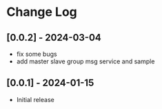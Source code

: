 # Change Log

## [0.0.2] - 2024-03-04
- fix some bugs
- add master slave group msg service and sample

## [0.0.1] - 2024-01-15
- Initial release